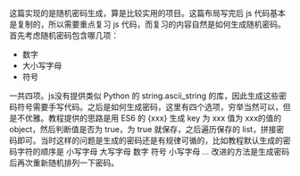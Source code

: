 这篇实现的是随机密码生成，算是比较实用的项目。这篇布局写完后 js 代码基本是复制的，所以需要重点复习 js 代码，而复习的内容自然是如何生成随机密码。首先考虑随机密码包含哪几项：
* 数字
* 大小写字母
* 符号

一共四项。js没有提供类似 Python 的 string.ascii_string 的库，因此生成这些密码符号需要手写代码。之后是如何生成密码，这里有四个选项，穷举当然可以，但是不优雅。教程提供的思路是用 ES6 的 {xxx} 生成 key 为 xxx 值为 xxx的值的 object，然后判断值是否为 true，为 true 就保存，之后遍历保存的 list，拼接密码即可。当时这样的问题是生成的密码还是有规律可循的，比如教程默认生成的密码字符的顺序是 小写字母 大写字母 数字 符号 小写字母 ... 改进的方法是生成密码后再次重新随机排列一下密码。

